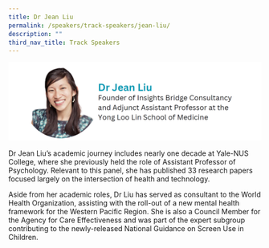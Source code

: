 ```yaml
---
title: Dr Jean Liu
permalink: /speakers/track-speakers/jean-liu/
description: ""
third_nav_title: Track Speakers
---
```

<div style="display: flex; flex-wrap: wrap;">
  <div style="flex-basis: 100%; max-width: 100%;">
    <img alt="track speakers 1" src="/images/SpeakersPhoto/jeanliu.png">
  </div>
	</div>
	
Dr Jean Liu’s academic journey includes nearly one decade at Yale-NUS College, where she previously held the role of Assistant Professor of Psychology. Relevant to this panel, she has published 33 research papers focused largely on the intersection of health and technology.

Aside from her academic roles, Dr Liu has served as consultant to the World Health Organization, assisting with the roll-out of a new mental health framework for the Western Pacific Region. She is also a Council Member for the Agency for Care Effectiveness and was part of the expert subgroup contributing to the newly-released National Guidance on Screen Use in Children.
